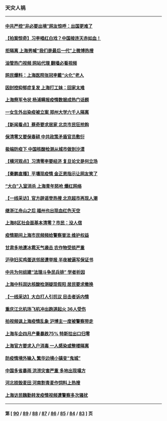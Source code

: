 ### 天灾人祸
---
#### [中共严控“非必要出境”网友惊呼：出国更难了](../../pages/ncid280/n13735911.md?05140845) 
#### [【拍案惊奇】习李唱红白戏？中国接连天赤如血！](../../pages/ncid280/n13735819.md?05140845) 
#### [拒隔离 上海男喊“我们是最后一代”上微博热搜](../../pages/ncid280/n13735808.md?05140845) 
#### [油管热门视频 网站代理 翻墙必看视频](http://209.222.30.114:81/youtube.html?05140845)
#### [网民爆料：上海医院张冠李戴“火化”老人](../../pages/ncid280/n13735862.md?05140845) 
#### [因封控抑郁症复发 上海打工妹：回家太难](../../pages/ncid280/n13735860.md?05140845) 
#### [上海祭军令状 杨浦瞒报疫情数据成热门话题](../../pages/ncid280/n13735363.md?05140845) 
#### [一女生外出染疫被立案 郑州大学六千人隔离](../../pages/ncid280/n13735283.md?05140845) 
#### [【新闻看点】蔡奇要求居家 北京市民狂抢购](../../pages/ncid280/n13734674.md?05140845) 
#### [保清零又要保春耕 中共政策矛盾官员敷衍](../../pages/ncid280/n13735030.md?05140845) 
#### [极端防疫下 中国核酸检测从城市做到沙漠](../../pages/ncid280/n13734893.md?05140845) 
#### [【横河观点】习清零李要经济 复旦论文是何立场](../../pages/ncid280/n13734952.md?05140845) 
#### [【秦鹏直播】平壤现疫情 金正恩指示让网友笑了](../../pages/ncid280/n13734948.md?05140845) 
#### [“大白”入室消杀 上海青年怒呛 爆红网络](../../pages/ncid280/n13734703.md?05140845) 
#### [【一线采访】官方辟谣登热搜 北京超市再现人潮](../../pages/ncid280/n13734311.md?05140845) 
#### [继浙江舟山之后 福州也出现血红色天空](../../pages/ncid280/n13734275.md?05140845) 
#### [上海8区社会面基本清零？市民：没人信](../../pages/ncid280/n13734326.md?05140845) 
#### [疫情期间上海市民频频给警察普法 维护权益](../../pages/ncid280/n13734139.md?05140845) 
#### [甘肃多地遭冰雹天气袭击 农作物受损严重](../../pages/ncid280/n13734304.md?05140845) 
#### [沪孕妇买鸡蛋送邻居遭举报 半夜被逼写保证书](../../pages/ncid280/n13734168.md?05140845) 
#### [中共为何组建“法理斗争民兵排” 学者析因](../../pages/ncid280/n13734109.md?05140845) 
#### [上海中科润达核酸检测疑现假阳 居民要求撤换](../../pages/ncid280/n13734116.md?05140845) 
#### [【一线采访】大白打人引抗议 目击者诉内情](../../pages/ncid280/n13733097.md?05140845) 
#### [重庆江北机场飞机冲出跑道起火 36人受伤](../../pages/ncid280/n13733889.md?05140845) 
#### [拍视频讽上海疫情乱象 沪博主一度被警察带走](../../pages/ncid280/n13733696.md?05140845) 
#### [上海车企四月产量暴跌75% 特斯拉出口归零](../../pages/ncid280/n13733278.md?05140845) 
#### [上海官方要求入户消毒 一人感染或整楼隔离](../../pages/ncid280/n13733427.md?05140845) 
#### [防疫情境外输入 繁华边境小镇变“鬼城”](../../pages/ncid280/n13732729.md?05140845) 
#### [中国多省暴雨 洪涝灾害严重 多地出现塌方](../../pages/ncid280/n13733107.md?05140845) 
#### [河北损毁麦田 河南割青麦作饲料上热搜](../../pages/ncid280/n13733036.md?05140845) 
#### [上海访民魏勤转发疫情视频遭警察多次骚扰](../../pages/ncid280/n13733148.md?05140845) 

---
#### 第 [ [90](./90.md?05140845) / [89](./89.md?05140845) / [88](./88.md?05140845) / [87](./87.md?05140845) / [86](./86.md?05140845) / [85](./85.md?05140845) / [84](./84.md?05140845) / [83](./83.md?05140845) ] 页
